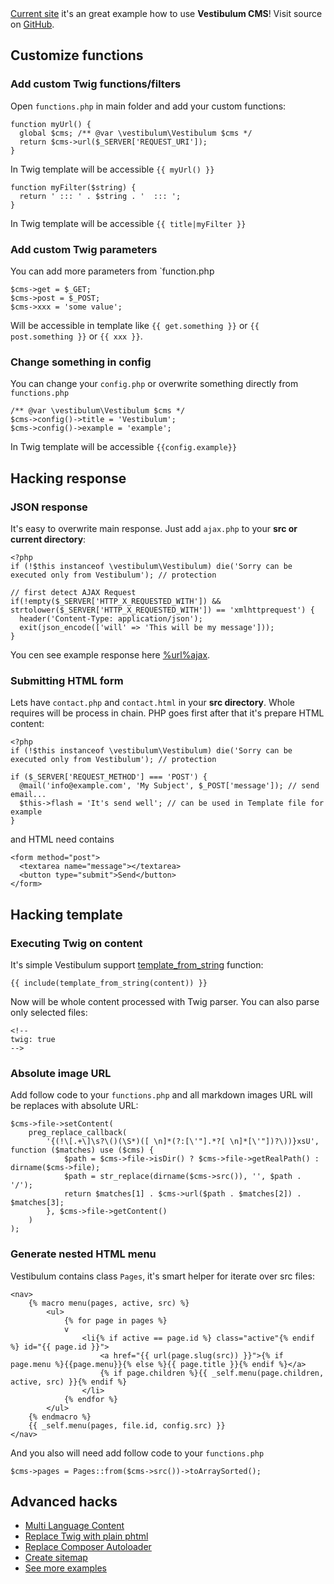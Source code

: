 <!--
id: how-to
title: How to hack/customize Vestibulum CMS
menu: Customize
order: 4
-->

<div class="alert alert-info">
	<a href="%url%">Current site</a> it's an great example
	how to use <strong>Vestibulum CMS</strong>! Visit source on
	<a href="https://github.com/OzzyCzech/vestibulum/tree/master/public" target="_blank">GitHub</a>.
</div>

## Customize functions

### Add custom Twig functions/filters

Open `functions.php` in main folder and add your custom functions:

    function myUrl() {
      global $cms; /** @var \vestibulum\Vestibulum $cms */
      return $cms->url($_SERVER['REQUEST_URI']);
    }

In Twig template will be accessible `{{ myUrl() }}`

    function myFilter($string) {
      return ' ::: ' . $string . '  ::: ';
    }

In Twig template will be accessible `{{ title|myFilter }}`

### Add custom Twig parameters

You can add more parameters from `function.php

    $cms->get = $_GET;
    $cms->post = $_POST;
    $cms->xxx = 'some value';

Will be accessible in template like `{{ get.something }}` or `{{ post.something }}` or `{{ xxx }}`.

### Change something in config

You can change your `config.php` or overwrite something directly from `functions.php`

    /** @var \vestibulum\Vestibulum $cms */
    $cms->config()->title = 'Vestibulum';
    $cms->config()->example = 'example';

In Twig template will be accessible `{{config.example}}`

## Hacking response

### JSON response

It's easy to overwrite main response. Just add `ajax.php` to your **src or current directory**:

    <?php
    if (!$this instanceof \vestibulum\Vestibulum) die('Sorry can be executed only from Vestibulum'); // protection

    // first detect AJAX Request
    if(!empty($_SERVER['HTTP_X_REQUESTED_WITH']) && strtolower($_SERVER['HTTP_X_REQUESTED_WITH']) == 'xmlhttprequest') {
      header('Content-Type: application/json');
      exit(json_encode(['will' => 'This will be my message']));
    }

You cen see example response here [%url%ajax](%url%ajax).

### Submitting HTML form

Lets have `contact.php` and `contact.html` in your **src directory**. Whole requires will be process in chain.
PHP goes first after that it's prepare HTML content:

    <?php
    if (!$this instanceof \vestibulum\Vestibulum) die('Sorry can be executed only from Vestibulum'); // protection

    if ($_SERVER['REQUEST_METHOD'] === 'POST') {
      @mail('info@example.com', 'My Subject', $_POST['message']); // send email...
      $this->flash = 'It's send well'; // can be used in Template file for example
    }

and HTML need contains

    <form method="post">
      <textarea name="message"></textarea>
      <button type="submit">Send</button>
    </form>

## Hacking template

### Executing Twig on content

It's simple Vestibulum support [template_from_string](http://twig.sensiolabs.org/doc/functions/template_from_string.html) function:

    {{ include(template_from_string(content)) }}

Now will be whole content processed with Twig parser. You can also parse only selected files:

    <!--
    twig: true
    -->

### Absolute image URL

Add follow code to your `functions.php` and all markdown images URL will be replaces with absolute URL:

    $cms->file->setContent(
    	preg_replace_callback(
    		'{(!\[.+\]\s?\()(\S*)([ \n]*(?:[\'"].*?[ \n]*[\'"])?\))}xsU', function ($matches) use ($cms) {
    			$path = $cms->file->isDir() ? $cms->file->getRealPath() : dirname($cms->file);
    			$path = str_replace(dirname($cms->src()), '', $path . '/');
    			return $matches[1] . $cms->url($path . $matches[2]) . $matches[3];
    		}, $cms->file->getContent()
    	)
    );


### Generate nested HTML menu

Vestibulum contains class `Pages`, it's smart helper for iterate over src files:

    <nav>
    	{% macro menu(pages, active, src) %}
    		<ul>
    			{% for page in pages %}
    			v
    				<li{% if active == page.id %} class="active"{% endif %} id="{{ page.id }}">
    					<a href="{{ url(page.slug(src)) }}">{% if page.menu %}{{page.menu}}{% else %}{{ page.title }}{% endif %}</a>
    					{% if page.children %}{{ _self.menu(page.children, active, src) }}{% endif %}
    				</li>
    			{% endfor %}
    		</ul>
    	{% endmacro %}
    	{{ _self.menu(pages, file.id, config.src) }}
    </nav>

And you also will need add follow code to your `functions.php`

    $cms->pages = Pages::from($cms->src())->toArraySorted();

## Advanced hacks

- [Multi Language Content](/customize/multi-language)
- [Replace Twig with plain phtml](/customize/replace-twig-with-plain-phtml)
- [Replace Composer Autoloader](/customize/replace-composer-autoloader)
- [Create sitemap](/customize/create-sitemap)
- [See more examples](/examples)

